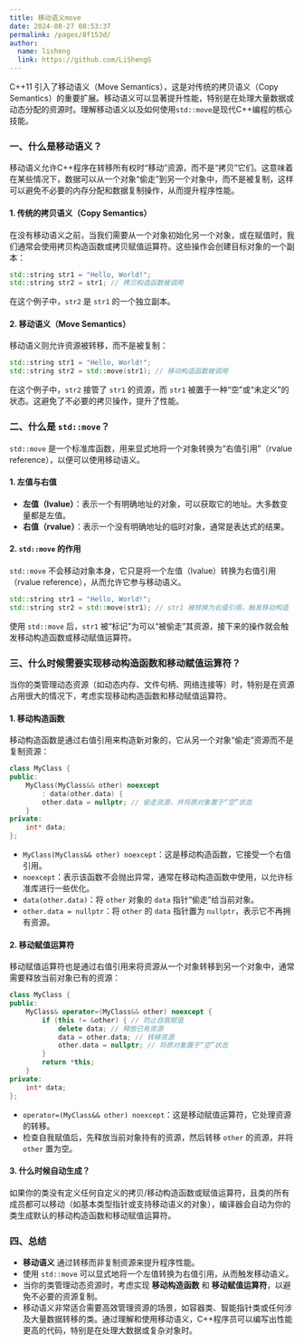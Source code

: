 ```yaml
---
title: 移动语义move
date: 2024-08-27 08:53:37
permalink: /pages/8f153d/
author: 
  name: lisheng
  link: https://github.com/LiShengG
---
```



C++11 引入了移动语义（Move Semantics），这是对传统的拷贝语义（Copy Semantics）的重要扩展。移动语义可以显著提升性能，特别是在处理大量数据或动态分配的资源时。理解移动语义以及如何使用`std::move`是现代C++编程的核心技能。

### 一、什么是移动语义？

移动语义允许C++程序在转移所有权时“移动”资源，而不是“拷贝”它们。这意味着在某些情况下，数据可以从一个对象“偷走”到另一个对象中，而不是被复制，这样可以避免不必要的内存分配和数据复制操作，从而提升程序性能。

#### 1. 传统的拷贝语义（Copy Semantics）

在没有移动语义之前，当我们需要从一个对象初始化另一个对象，或在赋值时，我们通常会使用拷贝构造函数或拷贝赋值运算符。这些操作会创建目标对象的一个副本：

```cpp
std::string str1 = "Hello, World!";
std::string str2 = str1; // 拷贝构造函数被调用
```

在这个例子中，`str2` 是 `str1` 的一个独立副本。

#### 2. 移动语义（Move Semantics）

移动语义则允许资源被转移，而不是被复制：

```cpp
std::string str1 = "Hello, World!";
std::string str2 = std::move(str1); // 移动构造函数被调用
```

在这个例子中，`str2` 接管了 `str1` 的资源，而 `str1` 被置于一种“空”或“未定义”的状态。这避免了不必要的拷贝操作，提升了性能。

### 二、什么是 `std::move`？

`std::move` 是一个标准库函数，用来显式地将一个对象转换为“右值引用”（rvalue reference），以便可以使用移动语义。

#### 1. 左值与右值

- **左值（lvalue）**：表示一个有明确地址的对象，可以获取它的地址。大多数变量都是左值。
- **右值（rvalue）**：表示一个没有明确地址的临时对象，通常是表达式的结果。

#### 2. `std::move` 的作用

`std::move` 不会移动对象本身，它只是将一个左值（lvalue）转换为右值引用（rvalue reference），从而允许它参与移动语义。

```cpp
std::string str1 = "Hello, World!";
std::string str2 = std::move(str1); // str1 被转换为右值引用，触发移动构造
```

使用 `std::move` 后，`str1` 被“标记”为可以“被偷走”其资源，接下来的操作就会触发移动构造函数或移动赋值运算符。

### 三、什么时候需要实现移动构造函数和移动赋值运算符？

当你的类管理动态资源（如动态内存、文件句柄、网络连接等）时，特别是在资源占用很大的情况下，考虑实现移动构造函数和移动赋值运算符。

#### 1. 移动构造函数

移动构造函数是通过右值引用来构造新对象的，它从另一个对象“偷走”资源而不是复制资源：

```cpp
class MyClass {
public:
    MyClass(MyClass&& other) noexcept 
        : data(other.data) {
        other.data = nullptr; // 偷走资源，并将原对象置于“空”状态
    }
private:
    int* data;
};
```

- `MyClass(MyClass&& other) noexcept`：这是移动构造函数，它接受一个右值引用。
- `noexcept`：表示该函数不会抛出异常，通常在移动构造函数中使用，以允许标准库进行一些优化。
- `data(other.data)`：将 `other` 对象的 `data` 指针“偷走”给当前对象。
- `other.data = nullptr`：将 `other` 的 `data` 指针置为 `nullptr`，表示它不再拥有资源。

#### 2. 移动赋值运算符

移动赋值运算符也是通过右值引用来将资源从一个对象转移到另一个对象中，通常需要释放当前对象已有的资源：

```cpp
class MyClass {
public:
    MyClass& operator=(MyClass&& other) noexcept {
        if (this != &other) { // 防止自我赋值
            delete data; // 释放已有资源
            data = other.data; // 转移资源
            other.data = nullptr; // 将原对象置于“空”状态
        }
        return *this;
    }
private:
    int* data;
};
```

- `operator=(MyClass&& other) noexcept`：这是移动赋值运算符，它处理资源的转移。
- 检查自我赋值后，先释放当前对象持有的资源，然后转移 `other` 的资源，并将 `other` 置为空。

#### 3. 什么时候自动生成？

如果你的类没有定义任何自定义的拷贝/移动构造函数或赋值运算符，且类的所有成员都可以移动（如基本类型指针或支持移动语义的对象），编译器会自动为你的类生成默认的移动构造函数和移动赋值运算符。

### 四、总结

- **移动语义** 通过转移而非复制资源来提升程序性能。
- 使用 `std::move` 可以显式地将一个左值转换为右值引用，从而触发移动语义。
- 当你的类管理动态资源时，考虑实现 **移动构造函数** 和 **移动赋值运算符**，以避免不必要的资源复制。
- 移动语义非常适合需要高效管理资源的场景，如容器类、智能指针类或任何涉及大量数据转移的类。通过理解和使用移动语义，C++程序员可以编写出性能更高的代码，特别是在处理大数据或复杂对象时。